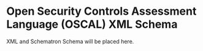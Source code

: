 # Open Security Controls Assessment Language (OSCAL) XML Schema

XML and Schematron Schema will be placed here.